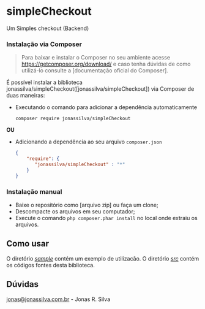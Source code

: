 # simpleCheckout
Um Simples checkout (Backend)

### Instalação via Composer
> Para baixar e instalar o Composer no seu ambiente acesse https://getcomposer.org/download/ e caso tenha dúvidas de como utilizá-lo consulte a [documentação oficial do Composer].

É possível instalar a biblioteca jonassilva/simpleCheckout([jonassilva/simpleCheckout]) via Composer de duas maneiras:

- Executando o comando para adicionar a dependência automaticamente
  ```
  composer require jonassilva/simpleCheckout
  ```

**OU**

- Adicionando a dependência ao seu arquivo ```composer.json```
  ```composer.json
  {
      "require": {
         "jonassilva/simpleCheckout" : "*"
      }
  }
  ```
### Instalação manual
 - Baixe o repositório como [arquivo zip] ou faça um clone;
 - Descompacte os arquivos em seu computador;
 - Execute o comando ```php composer.phar install``` no local onde extraiu os arquivos.
 
Como usar
 ---------
 O diretório *[sample](sample)* contém um exemplo de utilizacão.
 O diretório *[src](src)* contém os códigos fontes desta biblioteca.
 
## Dúvidas
jonas@jonassilva.com.br - Jonas R. Silva
